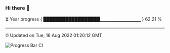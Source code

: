 ### Hi there 👋

⏳ Year progress { ██████████████████▁▁▁▁▁▁▁▁▁▁▁▁ } 62.21 %

---

⏰ Updated on Tue, 16 Aug 2022 01:20:12 GMT

![Progress Bar CI](https://github.com/liununu/liununu/workflows/Progress%20Bar%20CI/badge.svg)
